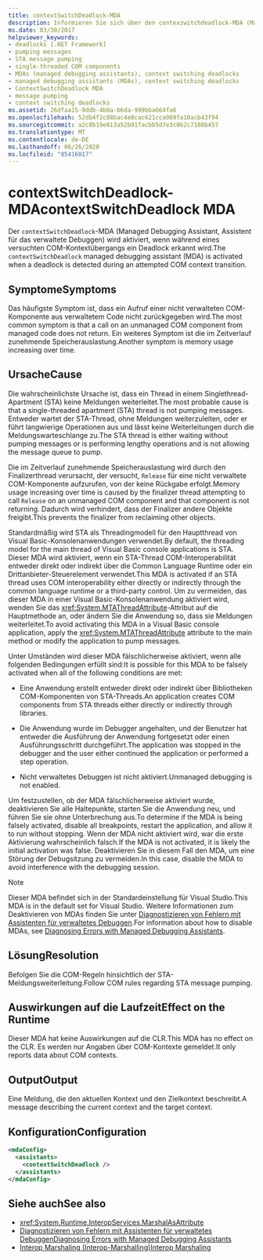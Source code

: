 ```yaml
---
title: contextSwitchDeadlock-MDA
description: Informieren Sie sich über den contexzwitchdeadlock-MDA (Managed Debugging Assistant) in .net, der aktiviert wird, wenn während eines COM-Kontext Übergangs ein Deadlock erkannt wird.
ms.date: 03/30/2017
helpviewer_keywords:
- deadlocks [.NET Framework]
- pumping messages
- STA message pumping
- single-threaded COM components
- MDAs (managed debugging assistants), context switching deadlocks
- managed debugging assistants (MDAs), context switching deadlocks
- ContextSwitchDeadlock MDA
- message pumping
- context switching deadlocks
ms.assetid: 26dfaa15-9ddb-4b0a-b6da-999bba664fa6
ms.openlocfilehash: 52db4f2c88bac4e8cac621cca989fa10acb43f94
ms.sourcegitcommit: a2c8b19e813a52b91facbb5d7e3c062c7188b457
ms.translationtype: MT
ms.contentlocale: de-DE
ms.lasthandoff: 06/26/2020
ms.locfileid: "85416017"
---
```

# <a name="contextswitchdeadlock-mda"></a><span data-ttu-id="3a576-103">contextSwitchDeadlock-MDA</span><span class="sxs-lookup"><span data-stu-id="3a576-103">contextSwitchDeadlock MDA</span></span>

<span data-ttu-id="3a576-104">Der `contextSwitchDeadlock`-MDA (Managed Debugging Assistant, Assistent für das verwaltete Debuggen) wird aktiviert, wenn während eines versuchten COM-Kontextübergangs ein Deadlock erkannt wird.</span><span class="sxs-lookup"><span data-stu-id="3a576-104">The `contextSwitchDeadlock` managed debugging assistant (MDA) is activated when a deadlock is detected during an attempted COM context transition.</span></span>

## <a name="symptoms"></a><span data-ttu-id="3a576-105">Symptome</span><span class="sxs-lookup"><span data-stu-id="3a576-105">Symptoms</span></span>

<span data-ttu-id="3a576-106">Das häufigste Symptom ist, dass ein Aufruf einer nicht verwalteten COM-Komponente aus verwaltetem Code nicht zurückgegeben wird.</span><span class="sxs-lookup"><span data-stu-id="3a576-106">The most common symptom is that a call on an unmanaged COM component from managed code does not return.</span></span>  <span data-ttu-id="3a576-107">Ein weiteres Symptom ist die im Zeitverlauf zunehmende Speicherauslastung.</span><span class="sxs-lookup"><span data-stu-id="3a576-107">Another symptom is memory usage increasing over time.</span></span>

## <a name="cause"></a><span data-ttu-id="3a576-108">Ursache</span><span class="sxs-lookup"><span data-stu-id="3a576-108">Cause</span></span>

<span data-ttu-id="3a576-109">Die wahrscheinlichste Ursache ist, dass ein Thread in einem Singlethread-Apartment (STA) keine Meldungen weiterleitet.</span><span class="sxs-lookup"><span data-stu-id="3a576-109">The most probable cause is that a single-threaded apartment (STA) thread is not pumping messages.</span></span> <span data-ttu-id="3a576-110">Entweder wartet der STA-Thread, ohne Meldungen weiterzuleiten, oder er führt langwierige Operationen aus und lässt keine Weiterleitungen durch die Meldungswarteschlange zu.</span><span class="sxs-lookup"><span data-stu-id="3a576-110">The STA thread is either waiting without pumping messages or is performing lengthy operations and is not allowing the message queue to pump.</span></span>

<span data-ttu-id="3a576-111">Die im Zeitverlauf zunehmende Speicherauslastung wird durch den Finalizerthread verursacht, der versucht, `Release` für eine nicht verwaltete COM-Komponente aufzurufen, von der keine Rückgabe erfolgt.</span><span class="sxs-lookup"><span data-stu-id="3a576-111">Memory usage increasing over time is caused by the finalizer thread attempting to call `Release` on an unmanaged COM component and that component is not returning.</span></span>  <span data-ttu-id="3a576-112">Dadurch wird verhindert, dass der Finalizer andere Objekte freigibt.</span><span class="sxs-lookup"><span data-stu-id="3a576-112">This prevents the finalizer from reclaiming other objects.</span></span>

<span data-ttu-id="3a576-113">Standardmäßig wird STA als Threadingmodell für den Hauptthread von Visual Basic-Konsolenanwendungen verwendet.</span><span class="sxs-lookup"><span data-stu-id="3a576-113">By default, the threading model for the main thread of Visual Basic console applications is STA.</span></span> <span data-ttu-id="3a576-114">Dieser MDA wird aktiviert, wenn ein STA-Thread COM-Interoperabilität entweder direkt oder indirekt über die Common Language Runtime oder ein Drittanbieter-Steuerelement verwendet.</span><span class="sxs-lookup"><span data-stu-id="3a576-114">This MDA is activated if an STA thread uses COM interoperability either directly or indirectly through the common language runtime or a third-party control.</span></span>  <span data-ttu-id="3a576-115">Um zu vermeiden, das dieser MDA in einer Visual Basic-Konsolenanwendung aktiviert wird, wenden Sie das <xref:System.MTAThreadAttribute>-Attribut auf die Hauptmethode an, oder ändern Sie die Anwendung so, dass sie Meldungen weiterleitet.</span><span class="sxs-lookup"><span data-stu-id="3a576-115">To avoid activating this MDA in a Visual Basic console application, apply the <xref:System.MTAThreadAttribute> attribute to the main method or modify the application to pump messages.</span></span>

<span data-ttu-id="3a576-116">Unter Umständen wird dieser MDA fälschlicherweise aktiviert, wenn alle folgenden Bedingungen erfüllt sind:</span><span class="sxs-lookup"><span data-stu-id="3a576-116">It is possible for this MDA to be falsely activated when all of the following conditions are met:</span></span>

- <span data-ttu-id="3a576-117">Eine Anwendung erstellt entweder direkt oder indirekt über Bibliotheken COM-Komponenten von STA-Threads.</span><span class="sxs-lookup"><span data-stu-id="3a576-117">An application creates COM components from STA threads either directly or indirectly through libraries.</span></span>

- <span data-ttu-id="3a576-118">Die Anwendung wurde im Debugger angehalten, und der Benutzer hat entweder die Ausführung der Anwendung fortgesetzt oder einen Ausführungsschritt durchgeführt.</span><span class="sxs-lookup"><span data-stu-id="3a576-118">The application was stopped in the debugger and the user either continued the application or performed a step operation.</span></span>

- <span data-ttu-id="3a576-119">Nicht verwaltetes Debuggen ist nicht aktiviert.</span><span class="sxs-lookup"><span data-stu-id="3a576-119">Unmanaged debugging is not enabled.</span></span>

<span data-ttu-id="3a576-120">Um festzustellen, ob der MDA fälschlicherweise aktiviert wurde, deaktivieren Sie alle Haltepunkte, starten Sie die Anwendung neu, und führen Sie sie ohne Unterbrechung aus.</span><span class="sxs-lookup"><span data-stu-id="3a576-120">To determine if the MDA is being falsely activated, disable all breakpoints, restart the application, and allow it to run without stopping.</span></span> <span data-ttu-id="3a576-121">Wenn der MDA nicht aktiviert wird, war die erste Aktivierung wahrscheinlich falsch.</span><span class="sxs-lookup"><span data-stu-id="3a576-121">If the MDA is not activated, it is likely the initial activation was false.</span></span> <span data-ttu-id="3a576-122">Deaktivieren Sie in diesem Fall den MDA, um eine Störung der Debugsitzung zu vermeiden.</span><span class="sxs-lookup"><span data-stu-id="3a576-122">In this case, disable the MDA to avoid interference with the debugging session.</span></span>

> [!NOTE]
> <span data-ttu-id="3a576-123">Dieser MDA befindet sich in der Standardeinstellung für Visual Studio.</span><span class="sxs-lookup"><span data-stu-id="3a576-123">This MDA is in the default set for Visual Studio.</span></span> <span data-ttu-id="3a576-124">Weitere Informationen zum Deaktivieren von MDAs finden Sie unter [Diagnostizieren von Fehlern mit Assistenten für verwaltetes Debuggen](diagnosing-errors-with-managed-debugging-assistants.md#enable-and-disable-mdas).</span><span class="sxs-lookup"><span data-stu-id="3a576-124">For information about how to disable MDAs, see [Diagnosing Errors with Managed Debugging Assistants](diagnosing-errors-with-managed-debugging-assistants.md#enable-and-disable-mdas).</span></span>

## <a name="resolution"></a><span data-ttu-id="3a576-125">Lösung</span><span class="sxs-lookup"><span data-stu-id="3a576-125">Resolution</span></span>

<span data-ttu-id="3a576-126">Befolgen Sie die COM-Regeln hinsichtlich der STA-Meldungsweiterleitung.</span><span class="sxs-lookup"><span data-stu-id="3a576-126">Follow COM rules regarding STA message pumping.</span></span>

## <a name="effect-on-the-runtime"></a><span data-ttu-id="3a576-127">Auswirkungen auf die Laufzeit</span><span class="sxs-lookup"><span data-stu-id="3a576-127">Effect on the Runtime</span></span>

<span data-ttu-id="3a576-128">Dieser MDA hat keine Auswirkungen auf die CLR.</span><span class="sxs-lookup"><span data-stu-id="3a576-128">This MDA has no effect on the CLR.</span></span> <span data-ttu-id="3a576-129">Es werden nur Angaben über COM-Kontexte gemeldet.</span><span class="sxs-lookup"><span data-stu-id="3a576-129">It only reports data about COM contexts.</span></span>

## <a name="output"></a><span data-ttu-id="3a576-130">Output</span><span class="sxs-lookup"><span data-stu-id="3a576-130">Output</span></span>

<span data-ttu-id="3a576-131">Eine Meldung, die den aktuellen Kontext und den Zielkontext beschreibt.</span><span class="sxs-lookup"><span data-stu-id="3a576-131">A message describing the current context and the target context.</span></span>

## <a name="configuration"></a><span data-ttu-id="3a576-132">Konfiguration</span><span class="sxs-lookup"><span data-stu-id="3a576-132">Configuration</span></span>

```xml
<mdaConfig>
  <assistants>
    <contextSwitchDeadlock />
  </assistants>
</mdaConfig>
```

## <a name="see-also"></a><span data-ttu-id="3a576-133">Siehe auch</span><span class="sxs-lookup"><span data-stu-id="3a576-133">See also</span></span>

- <xref:System.Runtime.InteropServices.MarshalAsAttribute>
- [<span data-ttu-id="3a576-134">Diagnostizieren von Fehlern mit Assistenten für verwaltetes Debuggen</span><span class="sxs-lookup"><span data-stu-id="3a576-134">Diagnosing Errors with Managed Debugging Assistants</span></span>](diagnosing-errors-with-managed-debugging-assistants.md)
- [<span data-ttu-id="3a576-135">Interop Marshaling (Interop-Marshalling)</span><span class="sxs-lookup"><span data-stu-id="3a576-135">Interop Marshaling</span></span>](../interop/interop-marshaling.md)
